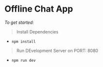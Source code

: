 # Offline Chat App

*To get started:*

> Install Dependencies
- `npm install`
> Run DEvelopment Server on PORT: 8080 
- `npm run dev`